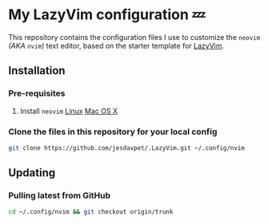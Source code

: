 # My LazyVim configuration 💤

This repository contains the configuration files I use to customize the `neovim` _(AKA `nvim`)_ text editor, based on the starter template for [LazyVim](https://github.com/LazyVim/LazyVim).


## Installation

### Pre-requisites

1. Install `neovim` [Linux](https://github.com/neovim/neovim/blob/master/INSTALL.md#linux) [Mac OS X](https://github.com/neovim/neovim/blob/master/INSTALL.md#macos--os-x)

### Clone the files in this repository for your local config

```bash
git clone https://github.com/jesdavpet/.LazyVim.git ~/.config/nvim
```


## Updating

### Pulling latest from GitHub

```bash
cd ~/.config/nvim && git checkout origin/trunk
```
